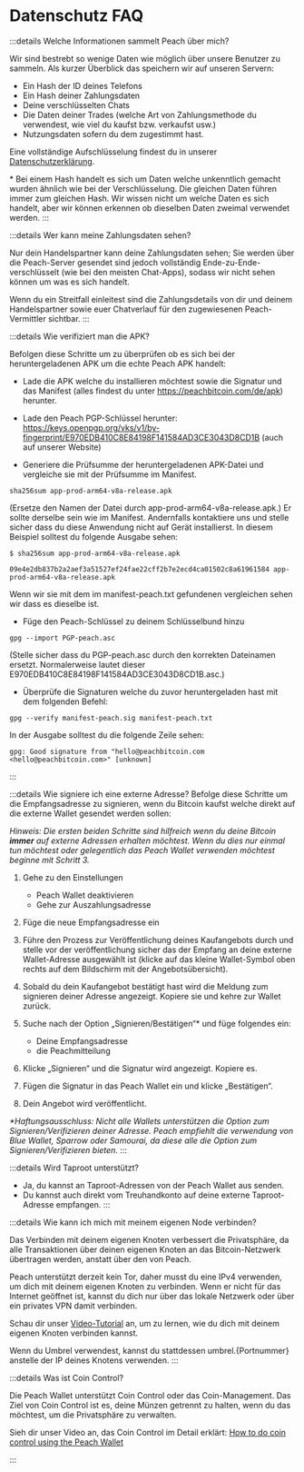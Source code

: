 # Datenschutz FAQ

:::details Welche Informationen sammelt Peach über mich?

Wir sind bestrebt so wenige Daten wie möglich über unsere Benutzer zu sammeln. Als kurzer Überblick das speichern wir auf unseren Servern:

- Ein Hash der ID deines Telefons
- Ein Hash deiner Zahlungsdaten
- Deine verschlüsselten Chats
- Die Daten deiner Trades (welche Art von Zahlungsmethode du verwendest, wie viel du kaufst bzw. verkaufst usw.)
- Nutzungsdaten sofern du dem zugestimmt hast.

Eine vollständige Aufschlüsselung findest du in unserer [Datenschutzerklärung](/privacy-policy/).

\* Bei einem Hash handelt es sich um Daten welche unkenntlich gemacht wurden ähnlich wie bei der Verschlüsselung. Die gleichen Daten führen immer zum gleichen Hash. Wir wissen nicht um welche Daten es sich handelt, aber wir können erkennen ob dieselben Daten zweimal verwendet werden.
:::

:::details Wer kann meine Zahlungsdaten sehen?

Nur dein Handelspartner kann deine Zahlungsdaten sehen; Sie werden über die Peach-Server gesendet sind jedoch vollständig Ende-zu-Ende-verschlüsselt (wie bei den meisten Chat-Apps), sodass wir nicht sehen können um was es sich handelt.

Wenn du ein Streitfall einleitest sind die Zahlungsdetails von dir und deinem Handelspartner sowie euer Chatverlauf für den zugewiesenen Peach-Vermittler sichtbar.
:::

:::details Wie verifiziert man die APK?

Befolgen diese Schritte um zu überprüfen ob es sich bei der heruntergeladenen APK um die echte Peach APK handelt:

- Lade die APK welche du installieren möchtest sowie die Signatur und das Manifest (alles findest du unter https://peachbitcoin.com/de/apk) herunter.

- Lade den Peach PGP-Schlüssel herunter: https://keys.openpgp.org/vks/v1/by-fingerprint/E970EDB410C8E84198F141584AD3CE3043D8CD1B (auch auf unserer Website)

- Generiere die Prüfsumme der heruntergeladenen APK-Datei und vergleiche sie mit der Prüfsumme im Manifest.
```
sha256sum app-prod-arm64-v8a-release.apk
```
(Ersetze den Namen der Datei durch app-prod-arm64-v8a-release.apk.) Er sollte derselbe sein wie im Manifest. Andernfalls kontaktiere uns und stelle sicher dass du diese Anwendung nicht auf Gerät installierst. In diesem Beispiel solltest du folgende Ausgabe sehen:
```
$ sha256sum app-prod-arm64-v8a-release.apk

09e4e2db837b2a2aef3a51527ef24fae22cff2b7e2ecd4ca01502c8a61961584 app-prod-arm64-v8a-release.apk
```
Wenn wir sie mit dem im manifest-peach.txt gefundenen vergleichen sehen wir dass es dieselbe ist.

- Füge den Peach-Schlüssel zu deinem Schlüsselbund hinzu
```
gpg --import PGP-peach.asc
```
(Stelle sicher dass du PGP-peach.asc durch den korrekten Dateinamen ersetzt. Normalerweise lautet dieser E970EDB410C8E84198F141584AD3CE3043D8CD1B.asc.)

- Überprüfe die Signaturen welche du zuvor heruntergeladen hast mit dem folgenden Befehl:
```
gpg --verify manifest-peach.sig manifest-peach.txt
```
In der Ausgabe solltest du die folgende Zeile sehen:
```
gpg: Good signature from "hello@peachbitcoin.com <hello@peachbitcoin.com>" [unknown]
```
:::

:::details Wie signiere ich eine externe Adresse?
Befolge diese Schritte um die Empfangsadresse zu signieren, wenn du Bitcoin kaufst welche direkt auf die externe Wallet gesendet werden sollen:

_Hinweis: Die ersten beiden Schritte sind hilfreich wenn du deine Bitcoin **immer** auf externe Adressen erhalten möchtest. Wenn du dies nur einmal tun möchtest oder gelegentlich das Peach Wallet verwenden möchtest beginne mit Schritt 3._

1. Gehe zu den Einstellungen
   - Peach Wallet deaktivieren
   - Gehe zur Auszahlungsadresse

2. Füge die neue Empfangsadresse ein

3. Führe den Prozess zur Veröffentlichung deines Kaufangebots durch und stelle vor der veröffentlichung sicher das der Empfang an deine externe Wallet-Adresse ausgewählt ist (klicke auf das kleine Wallet-Symbol oben rechts auf dem Bildschirm mit der Angebotsübersicht).

4. Sobald du dein Kaufangebot bestätigt hast wird die Meldung zum signieren deiner Adresse angezeigt. Kopiere sie und kehre zur Wallet zurück.

5. Suche nach der Option „Signieren/Bestätigen“* und füge folgendes ein:
   - Deine Empfangsadresse
   - die Peachmitteilung

6. Klicke „Signieren“ und die Signatur wird angezeigt. Kopiere es.

7. Fügen die Signatur in das Peach Wallet ein und klicke „Bestätigen“.

8. Dein Angebot wird veröffentlicht.

_*Haftungsausschluss: Nicht alle Wallets unterstützen die Option zum Signieren/Verifizieren deiner Adresse. Peach empfiehlt die verwendung von Blue Wallet, Sparrow oder Samourai, da diese alle die Option zum Signieren/Verifizieren bieten._
:::

:::details Wird Taproot unterstützt?

- Ja, du kannst an Taproot-Adressen von der Peach Wallet aus senden.
- Du kannst auch direkt vom Treuhandkonto auf deine externe Taproot-Adresse empfangen.
:::

:::details Wie kann ich mich mit meinem eigenen Node verbinden?

Das Verbinden mit deinem eigenen Knoten verbessert die Privatsphäre, da alle Transaktionen über deinen eigenen Knoten an das Bitcoin-Netzwerk übertragen werden, anstatt über den von Peach.

Peach unterstützt derzeit kein Tor, daher musst du eine IPv4 verwenden, um dich mit deinem eigenen Knoten zu verbinden. Wenn er nicht für das Internet geöffnet ist, kannst du dich nur über das lokale Netzwerk oder über ein privates VPN damit verbinden.

Schau dir unser [Video-Tutorial](https://www.youtube.com/watch?v=xtvq2i3mIYg) an, um zu lernen, wie du dich mit deinem eigenen Knoten verbinden kannst.

Wenn du Umbrel verwendest, kannst du stattdessen umbrel.{Portnummer} anstelle der IP deines Knotens verwenden.
:::


:::details Was ist Coin Control?

Die Peach Wallet unterstützt Coin Control oder das Coin-Management. Das Ziel von Coin Control ist es, deine Münzen getrennt zu halten, wenn du das möchtest, um die Privatsphäre zu verwalten.

Sieh dir unser Video an, das Coin Control im Detail erklärt: [How to do coin control using the Peach Wallet](https://www.youtube.com/watch?v=zWwIekSv3U8)

:::

